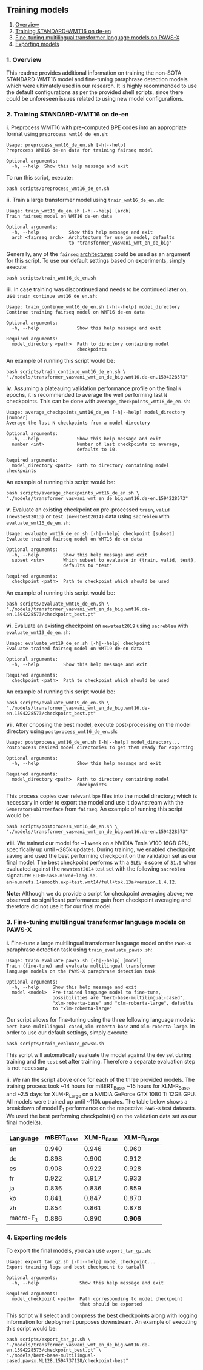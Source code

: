 ## Training models

1. [Overview](#1-Overview)
2. [Training STANDARD-WMT16 on de-en](#2-Training-STANDARD-WMT16-Transformer-on-de-en)
3. [Fine-tuning multilingual transformer language models on PAWS-X](#3-Fine-tuning-multilingual-transformer-language-models-on-PAWS-X)
4. [Exporting models](#4-Exporting-models)

### 1. Overview

This readme provides additional information on training the non-SOTA STANDARD-WMT16 model and fine-tuning paraphrase detection models which were ultimately used in our research. It is highly recommended to use the default configurations as per the provided shell scripts, since there could be unforeseen issues related to using new model configurations.

### 2. Training STANDARD-WMT16 on de-en

**i.** Preprocess WMT16 with pre-computed BPE codes into an appropriate format using `preprocess_wmt16_de_en.sh`:

```
Usage: preprocess_wmt16_de_en.sh [-h|--help]
Preprocess WMT16 de-en data for training fairseq model

Optional arguments:
  -h, --help  Show this help message and exit
```

To run this script, execute:

```shell
bash scripts/preprocess_wmt16_de_en.sh
```

**ii.** Train a large transformer model using `train_wmt16_de_en.sh`:

```
Usage: train_wmt16_de_en.sh [-h|--help] [arch]
Train fairseq model on WMT16 de-en data

Optional arguments:
  -h, --help           Show this help message and exit
  arch <fairseq_arch>  Architecture for use in model, defaults
                       to "transformer_vaswani_wmt_en_de_big"    
```

Generally, any of the `fairseq` [architectures](<https://fairseq.readthedocs.io/en/latest/command_line_tools.html#Model configuration>) could be used as an argument for this script. To use our default settings based on experiments, simply execute:

```
bash scripts/train_wmt16_de_en.sh
```

**iii.** In case training was discontinued and needs to be continued later on, use `train_continue_wmt16_de_en.sh`:

```
Usage: train_continue_wmt16_de_en.sh [-h|--help] model_directory
Continue training fairseq model on WMT16 de-en data

Optional arguments:
  -h, --help              Show this help message and exit

Required arguments:
  model_directory <path>  Path to directory containing model
                          checkpoints
```

An example of running this script would be:

```shell
bash scripts/train_continue_wmt16_de_en.sh \
"./models/transformer_vaswani_wmt_en_de_big.wmt16.de-en.1594228573"
```

**iv.** Assuming a plateauing validation performance profile on the final `N` epochs, it is recommended to average the well performing last `N` checkpoints. This can be done with `average_checkpoints_wmt16_de_en.sh`:

```
Usage: average_checkpoints_wmt16_de_en [-h|--help] model_directory [number]
Average the last N checkpoints from a model directory

Optional arguments:
  -h, --help              Show this help message and exit
  number <int>            Number of last checkpoints to average,
                          defaults to 10.

Required arguments:
  model_directory <path>  Path to directory containing model checkpoints
```

An example of running this script would be:

```shell
bash scripts/average_checkpoints_wmt16_de_en.sh \
"./models/transformer_vaswani_wmt_en_de_big.wmt16.de-en.1594228573"
```

**v.** Evaluate an existing checkpoint on pre-processed `train`, `valid (newstest2013)` or `test (newstest2014)` data using `sacrebleu` with `evaluate_wmt16_de_en.sh`:

```
Usage: evaluate_wmt16_de_en.sh [-h|--help] checkpoint [subset]
Evaluate trained fairseq model on WMT16 de-en data

Optional arguments:
  -h, --help         Show this help message and exit
  subset <str>       Which subset to evaluate in {train, valid, test},
                     defaults to "test"

Required arguments:
  checkpoint <path>  Path to checkpoint which should be used
```

An example of running this script would be:

```shell
bash scripts/evaluate_wmt16_de_en.sh \
"./models/transformer_vaswani_wmt_en_de_big.wmt16.de-en.1594228573/checkpoint_best.pt"
```

**vi.** Evaluate an existing checkpoint on `newstest2019` using `sacrebleu` with `evaluate_wmt19_de_en.sh`:

```
Usage: evaluate_wmt19_de_en.sh [-h|--help] checkpoint
Evaluate trained fairseq model on WMT19 de-en data

Optional arguments:
  -h, --help         Show this help message and exit

Required arguments:
  checkpoint <path>  Path to checkpoint which should be used
```

An example of running this script would be:

```shell
bash scripts/evaluate_wmt19_de_en.sh \
"./models/transformer_vaswani_wmt_en_de_big.wmt16.de-en.1594228573/checkpoint_best.pt"
```

**vii.** After choosing the best model, execute post-processing on the model directory using `postprocess_wmt16_de_en.sh`:

```
Usage: postprocess_wmt16_de_en.sh [-h|--help] model_directory...
Postprocess desired model directories to get them ready for exporting

Optional arguments:
  -h, --help              Show this help message and exit

Required arguments:
  model_directory <path>  Path to directory containing model
                          checkpoints
```

This process copies over relevant `bpe` files into the model directory; which is necessary in order to export the model and use it downstream with the `GeneratorHubInterface` from `fairseq`. An example of running this script would be:

```shell
bash scripts/postprocess_wmt16_de_en.sh \
"./models/transformer_vaswani_wmt_en_de_big.wmt16.de-en.1594228573"
```

**viii.** We trained our model for ~1 week on a NVIDIA Tesla V100 16GB GPU, specifically up until ~285k updates. During training, we enabled checkpoint saving and used the best performing checkpoint on the validation set as our final model. The best checkpoint performs with a `BLEU-4` score of `31.0` when evaluated against the  `newstest2014` test set with the following `sacrebleu` signature: `BLEU+case.mixed+lang.de-en+numrefs.1+smooth.exp+test.wmt14/full+tok.13a+version.1.4.12`.

**Note:** Although we do provide a script for checkpoint averaging above; we observed no significant performance gain from checkpoint averaging and therefore did not use it for our final model. 

### 3. Fine-tuning multilingual transformer language models on PAWS-X

**i.** Fine-tune a large multilingual transformer language model on the `PAWS-X` paraphrase detection task using `train_evaluate_pawsx.sh`:

```
Usage: train_evaluate_pawsx.sh [-h|--help] [model]
Train (fine-tune) and evaluate multilingual transformer
language models on the PAWS-X paraphrase detection task

Optional arguments:
  -h, --help     Show this help message and exit
  model <model>  Pre-trained language model to fine-tune,
                 possibilities are "bert-base-multilingual-cased",
                 "xlm-roberta-base" and "xlm-roberta-large", defaults
                 to "xlm-roberta-large"
```

Our script allows for fine-tuning using the three following language models: `bert-base-multilingual-cased`, `xlm-roberta-base` and `xlm-roberta-large`. In order to use our default settings, simply execute:

```shell
bash scripts/train_evaluate_pawsx.sh
```

This script will automatically evaluate the model against the `dev` set during training and the `test` set after training. Therefore a separate evaluation step is not necessary.

**ii.** We ran the script above once for each of the three provided models. The training process took ~14 hours for mBERT<sub>Base</sub>, ~15 hours for XLM-R<sub>Base</sub>, and ~2.5 days for XLM-R<sub>Large</sub> on a NVIDIA GeForce GTX 1080 Ti 12GB GPU. All models were trained up until ~110k updates. The table below shows a breakdown of model F<sub>1</sub> performance on the respective `PAWS-X` test datasets. We used the best performing checkpoint(s) on the validation data set as our final model(s).

| Language            | mBERT<sub>Base</sub> | XLM-R<sub>Base</sub> | XLM-R<sub>Large</sub> |
| ---                 |                  --- | ---                  | -----                 |
| en                  |                0.940 | 0.946                | 0.960                 |
| de                  |                0.898 | 0.900                | 0.912                 |
| es                  |                0.908 | 0.922                | 0.928                 |
| fr                  |                0.922 | 0.917                | 0.933                 |
| ja                  |                0.836 | 0.836                | 0.859                 |
| ko                  |                0.841 | 0.847                | 0.870                 |
| zh                  |                0.854 | 0.861                | 0.876                 |
| macro-F<sub>1</sub> |                0.886 | 0.890                | **0.906**             |


### 4. Exporting models

To export the final models, you can use `export_tar_gz.sh`:

```
Usage: export_tar_gz.sh [-h|--help] model_checkpoint...
Export training logs and best checkpoint to tarball

Optional arguments:
  -h, --help               Show this help message and exit

Required arguments:
  model_checkpoint <path>  Path corresponding to model checkpoint
                           that should be exported
```

This script will select and compress the best checkpoints along with logging information for deployment purposes downstream. An example of executing this script would be:

```shell
bash scripts/export_tar_gz.sh \
"./models/transformer_vaswani_wmt_en_de_big.wmt16.de-en.1594228573/checkpoint_best.pt" \
"./models/bert-base-multilingual-cased.pawsx.ML128.1594737128/checkpoint-best"
```

<!--  LocalWords:  NMT WMT de readme Preprocess pre BPE mBERT XLM GeForce GTX
 -->
<!--  LocalWords:  ja ko zh SOTA
 -->
